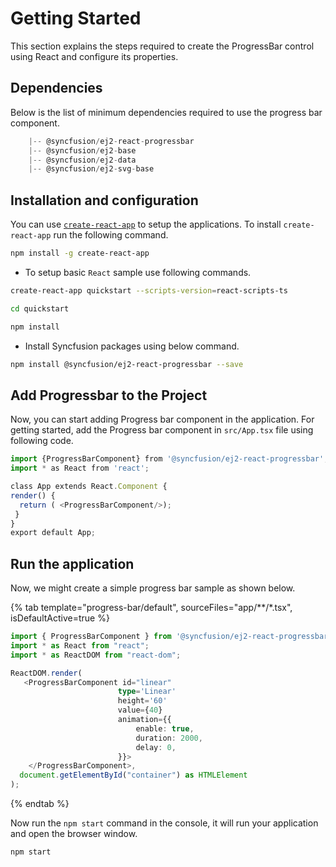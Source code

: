 # Getting Started

This section explains the steps required to create the ProgressBar control using React and configure its properties.

## Dependencies

Below is the list of minimum dependencies required to use the progress bar component.

```javascript
    |-- @syncfusion/ej2-react-progressbar
    |-- @syncfusion/ej2-base
    |-- @syncfusion/ej2-data
    |-- @syncfusion/ej2-svg-base
```

## Installation and configuration

You can use [`create-react-app`](https://github.com/facebookincubator/create-react-app) to setup the applications.
To install `create-react-app` run the following command.

```sh
npm install -g create-react-app
```

* To setup basic `React` sample use following commands.

```sh
create-react-app quickstart --scripts-version=react-scripts-ts

cd quickstart

npm install

```

* Install Syncfusion packages using below command.

```sh
npm install @syncfusion/ej2-react-progressbar --save
```

## Add Progressbar to the Project

Now, you can start adding Progress bar component in the application.
For getting started, add the Progress bar component in `src/App.tsx` file using following code.

```typescript
import {ProgressBarComponent} from '@syncfusion/ej2-react-progressbar';
import * as React from 'react';

class App extends React.Component {
render() {
  return ( <ProgressBarComponent/>);
 }
}
export default App;

```

## Run the application

Now, we might create a simple progress bar sample as shown below.

{% tab template="progress-bar/default", sourceFiles="app/**/*.tsx", isDefaultActive=true %}

```typescript
import { ProgressBarComponent } from '@syncfusion/ej2-react-progressbar';
import * as React from "react";
import * as ReactDOM from "react-dom";

ReactDOM.render(
   <ProgressBarComponent id="linear"
                        type='Linear'
                        height='60'
                        value={40}
                        animation={{
                            enable: true,
                            duration: 2000,
                            delay: 0,
                        }}>
    </ProgressBarComponent>,
  document.getElementById("container") as HTMLElement
);
```

{% endtab %}

Now run the `npm start` command in the console, it will run your application and open the browser window.

```sh
npm start
```
